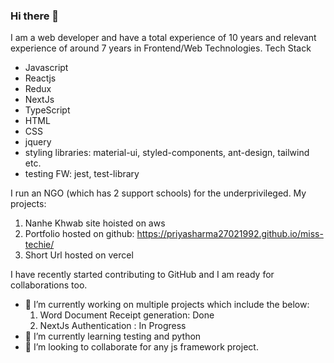 ### Hi there 👋
I am a web developer and have a total experience of 10 years and relevant experience of around 7 years in Frontend/Web Technologies.
Tech Stack
 - Javascript
 - Reactjs
 - Redux
 - NextJs
 - TypeScript
 - HTML
 - CSS
 - jquery
 - styling libraries: material-ui, styled-components, ant-design, tailwind etc.
 - testing FW: jest, test-library

I run an NGO (which has 2 support schools) for the underprivileged. My projects:
1. Nanhe Khwab site hoisted on aws
2. Portfolio hosted on github: https://priyasharma27021992.github.io/miss-techie/
3. Short Url hosted on vercel

I have recently started contributing to GitHub and I am ready for collaborations too.
- 🔭 I’m currently working on multiple projects which include the below:
   1. Word Document Receipt generation: Done
   2. NextJs Authentication : In Progress
- 🌱 I’m currently learning testing and python
- 🤝 I’m looking to collaborate for any js framework project.

<!--
**priyasharma27021992/priyasharma27021992** is a ✨ _special_ ✨ repository because its `README.md` (this file) appears on your GitHub profile.

Here are some ideas to get you started:

- 🔭 I’m currently working on ...
- 🌱 I’m currently learning ...
- 👯 I’m looking to collaborate on ...
- 🤔 I’m looking for help with ...
- 💬 Ask me about ...
- 📫 How to reach me: ...
- 😄 Pronouns: ...
- ⚡ Fun fact: ...
-->

